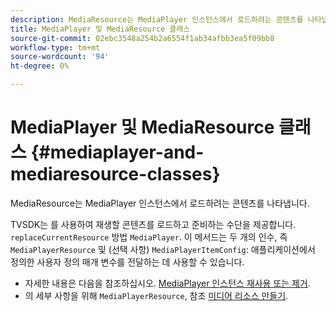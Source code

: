 ```yaml
---
description: MediaResource는 MediaPlayer 인스턴스에서 로드하려는 콘텐츠를 나타냅니다.
title: MediaPlayer 및 MediaResource 클래스
source-git-commit: 02ebc3548a254b2a6554f1ab34afbb3ea5f09bb8
workflow-type: tm+mt
source-wordcount: '94'
ht-degree: 0%

---
```


# MediaPlayer 및 MediaResource 클래스 {#mediaplayer-and-mediaresource-classes}

MediaResource는 MediaPlayer 인스턴스에서 로드하려는 콘텐츠를 나타냅니다.

<!--<a id="section_431AB7221E0249BF949EC72EEB9B428A"></a>-->

TVSDK는 를 사용하여 재생할 콘텐츠를 로드하고 준비하는 수단을 제공합니다. `replaceCurrentResource` 방법 `MediaPlayer`. 이 메서드는 두 개의 인수, 즉 `MediaPlayerResource` 및 (선택 사항) `MediaPlayerItemConfig`: 애플리케이션에서 정의한 사용자 정의 매개 변수를 전달하는 데 사용할 수 있습니다.

* 자세한 내용은 다음을 참조하십시오. [MediaPlayer 인스턴스 재사용 또는 제거](../../../../tvsdk-3x-android-prog/android-3x-content-playback-options-android2/mediaplayerobjects-working-with/android-3x-mediaplayer-reuse-or-remove.md).
* 의 세부 사항을 위해 `MediaPlayerResource`, 참조 [미디어 리소스 만들기](../../../../tvsdk-3x-android-prog/android-3x-content-playback-options-android2/mediaplayer-initialize-for-video/android-3x-media-resource-create.md).

